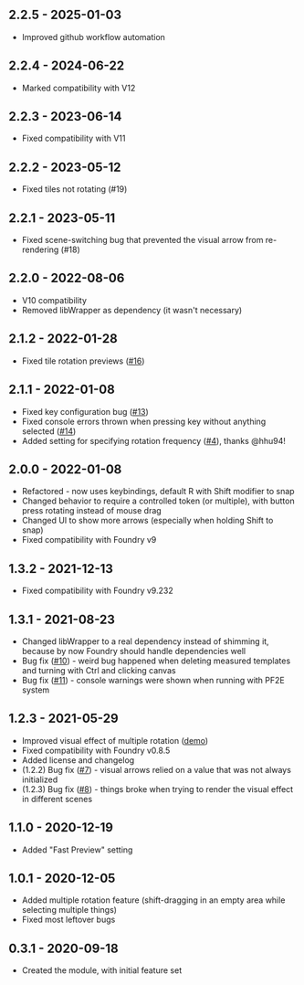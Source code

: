 ## 2.2.5 - 2025-01-03
- Improved github workflow automation

## 2.2.4 - 2024-06-22
- Marked compatibility with V12

## 2.2.3 - 2023-06-14
- Fixed compatibility with V11

## 2.2.2 - 2023-05-12
- Fixed tiles not rotating (#19)

## 2.2.1 - 2023-05-11
- Fixed scene-switching bug that prevented the visual arrow from re-rendering (#18)

## 2.2.0 - 2022-08-06
- V10 compatibility
- Removed libWrapper as dependency (it wasn't necessary)

## 2.1.2 - 2022-01-28
- Fixed tile rotation previews ([#16](https://github.com/shemetz/AlternativeRotation/issues/16))

## 2.1.1 - 2022-01-08
- Fixed key configuration bug ([#13](https://github.com/shemetz/AlternativeRotation/issues/13))
- Fixed console errors thrown when pressing key without anything selected ([#14](https://github.com/shemetz/AlternativeRotation/issues/14))
- Added setting for specifying rotation frequency ([#4]((https://github.com/shemetz/AlternativeRotation/pull/4))), thanks @hhu94! 

## 2.0.0 - 2022-01-08
- Refactored - now uses keybindings, default R with Shift modifier to snap
- Changed behavior to require a controlled token (or multiple), with button press rotating instead of mouse drag
- Changed UI to show more arrows (especially when holding Shift to snap)
- Fixed compatibility with Foundry v9

## 1.3.2 - 2021-12-13
- Fixed compatibility with Foundry v9.232

## 1.3.1 - 2021-08-23
- Changed libWrapper to a real dependency instead of shimming it, because by now Foundry should handle dependencies well
- Bug fix ([#10](https://github.com/shemetz/AlternativeRotation/issues/10)) - weird bug happened when deleting measured templates and turning with Ctrl and clicking canvas
- Bug fix ([#11](https://github.com/shemetz/AlternativeRotation/issues/11)) - console warnings were shown when running with PF2E system

## 1.2.3 - 2021-05-29
- Improved visual effect of multiple rotation ([demo](metadata/multiple_rotation_demo_2.gif))
- Fixed compatibility with Foundry v0.8.5
- Added license and changelog
- (1.2.2) Bug fix ([#7](https://github.com/shemetz/AlternativeRotation/issues/7)) - visual arrows relied on a value that was not always initialized
- (1.2.3) Bug fix ([#8](https://github.com/shemetz/AlternativeRotation/issues/8)) - things broke when trying to render the visual effect in different scenes

## 1.1.0 - 2020-12-19
- Added "Fast Preview" setting

## 1.0.1 - 2020-12-05
- Added multiple rotation feature (shift-dragging in an empty area while selecting multiple things)
- Fixed most leftover bugs

## 0.3.1 - 2020-09-18
- Created the module, with initial feature set
